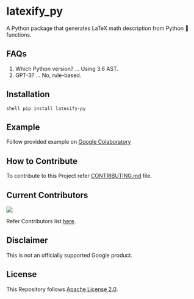 # latexify_py
A Python package that generates LaTeX math description from Python 🐍 functions.

## FAQs
1. Which Python version? ... Using 3.6 AST.
2. GPT-3? ... No, rule-based.

## Installation 
``shell
pip install latexify-py
``

## Example

Follow provided example on [Google Colaboratory](https://colab.research.google.com/drive/1MuiawKpVIZ12MWwyYuzZHmbKThdM5wNJ?usp=sharing)

## How to Contribute 
To contribute to this Project refer [CONTRIBUTING.md](https://github.com/google/latexify_py/blob/develop/CONTRIBUTING.md) file.

## Current Contributors 
![](https://contributors-img.web.app/image?repo=google/latexify_py)

Refer Contributors list [here](https://github.com/google/latexify_py/graphs/contributors).

## Disclaimer

This is not an officially supported Google product.

## License 

This Repository follows [Apache License 2.0](https://github.com/google/latexify_py/blob/develop/LICENSE).
